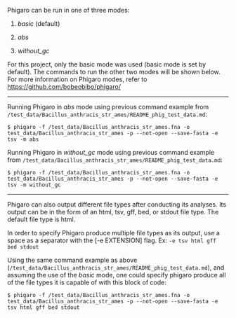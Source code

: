 Phigaro can be run in one of three modes:

1. *basic* (default)

2. *abs*

3. *without_gc*

 For this project, only the basic mode was used (basic mode is set by default). The commands to run the other two modes will be shown below. For more information on Phigaro modes, refer to https://github.com/bobeobibo/phigaro/

---

Running Phigaro in *abs* mode using previous command example from `/test_data/Bacillus_anthracis_str_ames/README_phig_test_data.md`: 

```
$ phigaro -f /test_data/Bacillus_anthracis_str_ames.fna -o test_data/Bacillus_anthracis_str_ames -p --not-open --save-fasta -e tsv -m abs
```

Running Phigaro in *without_gc* mode using previous command example from `/test_data/Bacillus_anthracis_str_ames/README_phig_test_data.md`:

```
$ phigaro -f /test_data/Bacillus_anthracis_str_ames.fna -o test_data/Bacillus_anthracis_str_ames -p --not-open --save-fasta -e tsv -m without_gc

```

---

Phigaro can also output different file types after conducting its analyses. Its output can be in the form of an html, tsv, gff, bed, or stdout file type. The default file type is html. 

In order to specify Phigaro produce multiple file types as its output, use a space as a separator with the [-e EXTENSION] flag. Ex: `-e tsv html gff bed stdout`

Using the same command example as above (`/test_data/Bacillus_anthracis_str_ames/README_phig_test_data.md`), and assuming the use of the *basic* mode, one could specify phigaro produce all of the file types it is capable of with this block of code: 

```
$ phigaro -f /test_data/Bacillus_anthracis_str_ames.fna -o test_data/Bacillus_anthracis_str_ames -p --not-open --save-fasta -e tsv html gff bed stdout
```

 











